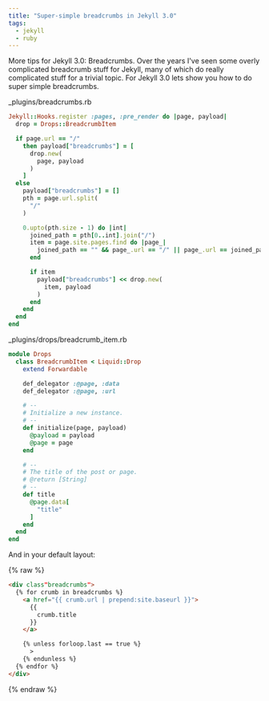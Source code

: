 ```yaml
---
title: "Super-simple breadcrumbs in Jekyll 3.0"
tags:
  - jekyll
  - ruby
---
```


More tips for Jekyll 3.0: Breadcrumbs.  Over the years I've seen some overly complicated breadcrumb stuff for Jekyll, many of which do really complicated stuff for a trivial topic.  For Jekyll 3.0 lets show you how to do super simple breadcrumbs.

<p class="code-file">
  _plugins/breadcrumbs.rb
</p>

```ruby
Jekyll::Hooks.register :pages, :pre_render do |page, payload|
  drop = Drops::BreadcrumbItem

  if page.url == "/"
    then payload["breadcrumbs"] = [
      drop.new(
        page, payload
      )
    ]
  else
    payload["breadcrumbs"] = []
    pth = page.url.split(
      "/"
    )

    0.upto(pth.size - 1) do |int|
      joined_path = pth[0..int].join("/")
      item = page.site.pages.find do |page_|
        joined_path == "" && page_.url == "/" || page_.url == joined_path
      end

      if item
        payload["breadcrumbs"] << drop.new(
          item, payload
        )
      end
    end
  end
end
```

<p class="code-file">
  _plugins/drops/breadcrumb_item.rb
</p>

```ruby
module Drops
  class BreadcrumbItem < Liquid::Drop
    extend Forwardable

    def_delegator :@page, :data
    def_delegator :@page, :url

    # --
    # Initialize a new instance.
    # --
    def initialize(page, payload)
      @payload = payload
      @page = page
    end

    # --
    # The title of the post or page.
    # @return [String]
    # --
    def title
      @page.data[
        "title"
      ]
    end
  end
end
```

And in your default layout:

{% raw %}
```html
<div class"breadcrumbs">
  {% for crumb in breadcrumbs %}
    <a href="{{ crumb.url | prepend:site.baseurl }}">
      {{
        crumb.title
      }}
    </a>

    {% unless forloop.last == true %}
      >
    {% endunless %}
  {% endfor %}
</div>
```
{% endraw %}
